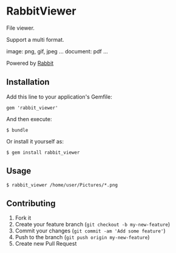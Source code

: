 # RabbitViewer

File viewer.

Support a multi format.

image: png, gif, jpeg ...
document: pdf ...

Powered by [Rabbit](http://rabbit-shocker.org/)

## Installation

Add this line to your application's Gemfile:

    gem 'rabbit_viewer'

And then execute:

    $ bundle

Or install it yourself as:

    $ gem install rabbit_viewer

## Usage

    $ rabbit_viewer /home/user/Pictures/*.png

## Contributing

1. Fork it
2. Create your feature branch (`git checkout -b my-new-feature`)
3. Commit your changes (`git commit -am 'Add some feature'`)
4. Push to the branch (`git push origin my-new-feature`)
5. Create new Pull Request
